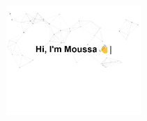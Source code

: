 

<p align="center">
  <img src="https://github.com/28121979/28121979/raw/main/asset/github.gif" alt="Hi, I'm Moussa 👋 I'm a 🚀 French developer 🚀 I ❤️ Love This Game ❤️">
</p>

<!--

